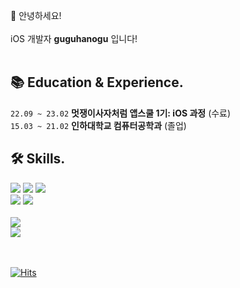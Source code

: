 
👋 안녕하세요! <br><br>
iOS 개발자 **guguhanogu** 입니다! <br><br>



## 📚 Education & Experience.
` 22.09 ~ 23.02 `    **멋쟁이사자처럼 앱스쿨 1기: iOS 과정** (수료)<br>
` 15.03 ~ 21.02 `    **인하대학교 컴퓨터공학과** (졸업)

## 🛠️ Skills.
<div align = "leading">
	<img src="https://img.shields.io/badge/iOS-000000?style=for-the-badge&logo=iOS&logoColor=white" /> 
	<img src="https://img.shields.io/badge/SwiftUI-0D0D0D?style=for-the-badge&logo=swift&logoColor=blue"/>
	<img src="https://img.shields.io/badge/Swift-0D0D0D?style=for-the-badge&logo=Swift&logoColor=orange"/><br>
	<img src="https://img.shields.io/badge/Python-0D0D0D?style=for-the-badge&logo=Python&logoColor=3776AB"/>
	<img src="https://img.shields.io/badge/C++-0D0D0D?style=for-the-badge&logo=cplusplus&logoColor=00599C"/><br><br>
	<img src="https://github-readme-stats.vercel.app/api?username=guguhanogu&show_icons=true"><br>
	<img src="https://github-readme-stats.vercel.app/api/top-langs/?username=guguhanogu&layout=compact"><br><br><br>
</div>

[![Hits](https://hits.seeyoufarm.com/api/count/incr/badge.svg?url=https%3A%2F%2Fgithub.com%2Fguguhanogu&count_bg=%2300A9FF&title_bg=%23030303&icon=github.svg&icon_color=%23E7E7E7&title=hits&edge_flat=false)](https://hits.seeyoufarm.com)
